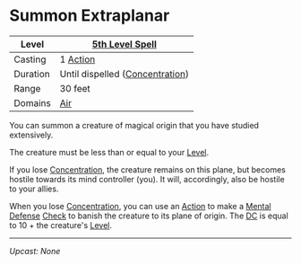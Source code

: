 # Summon Extraplanar

| Level    | [5th Level Spell](5th%20Level%20Spells.md)                                |
| -------- | ------------------------------------------------------------------------- |
| Casting  | 1 [Action](../../../../Game%20Procedures/Core%20Procedures/Action.md)                       |
| Duration | Until dispelled ([Concentration](../../Concentration.md)) |
| Range    | 30 feet                                                                   |
| Domains  | [Air](../../Spell%20Domains/Air.md)                                    |

You can summon a creature of magical origin that you have studied extensively.

The creature must be less than or equal to your [Level](../../../../Player%20Characters/Derived%20Statistics/Level.md).

If you lose [Concentration](../../Concentration.md), the creature remains on this plane, but becomes hostile towards its mind controller (you). It will, accordingly, also be hostile to your allies.

When you lose [Concentration](../../Concentration.md), you can use an [Action](../../../../Game%20Procedures/Core%20Procedures/Action.md) to make a [Mental Defense](../../../../Player%20Characters/Derived%20Statistics/Mental%20Defense.md) [Check](../../../../Game%20Procedures/Core%20Procedures/Check.md) to banish the creature to its plane of origin. The [DC](../../../../Game%20Procedures/Core%20Procedures/DC.md) is equal to 10 + the creature's [Level](../../../../Player%20Characters/Derived%20Statistics/Level.md).

---
*Upcast: None*
